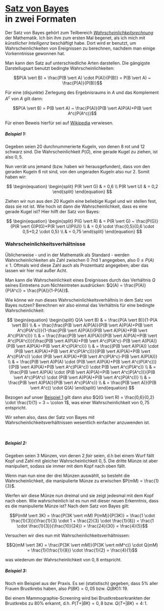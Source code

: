 # [Satz von Bayes](https://de.wikipedia.org/wiki/Satz_von_Bayes)<br>in zwei Formaten

Der Satz von Bayes gehört zum Teilbereich *[Wahrscheinlichkeitsrechnung](./../Wahrscheinlichkeitsrechnung.html)* der Mathematik. Ich bin ihm zum ersten Mal begenet, als ich mich mit *künstlicher Intelligenz* beschäftigt habe. Dort wird er benutzt, um Wahrscheinlichkeiten von Ereignissen zu berechnen, nachdem man einige Vorkenntnisse gewonnen hat.

Man kann den Satz auf unterschiedliche Arten darstellen. Die gängigste Darstellugsart benutzt bedingte Wahrscheinlichkeiten:

$$P(A \vert B) = \frac{P(B \vert A) \cdot P(A)}{P(B)} = P(B \vert A) ~ \frac{P(A)}{P(B)}$$

Für eine (disjunkte) Zerlegung des Ergebnisraums in $A$ und das Komplement $A^c$ von $A$ gilt dann:

$$P(A \vert B) = P(B \vert A) ~ \frac{P(A)}{P(B \vert A)P(A)+P(B \vert A^c)P(A^c)}$$

Für einen Beweis hierfür sei auf [Wikipedia](https://de.wikipedia.org/wiki/Satz_von_Bayes) verwiesen.

##### Beispiel 1:

Gegeben seien 20 durchnummerierte Kugeln, von denen 8 rot und 12 schwarz sind. Die Wahrscheinlichkeit $P(G)$, eine gerade Kugel zu ziehen, ist also $0,5$.

Nun verrät uns jemand (bzw. haben wir herausgefunden), dass von den geraden Kugeln 6 rot sind, von den ungeraden Kugeln also nur 2. Somit haben wir:

$$
\begin{equation}
\begin{split}
P(R \vert G) & = 0,6 \\
P(R \vert U) & = 0,2
\end{split}
\end{equation}
$$

Ziehen wir nun aus den 20 Kugeln eine beliebige Kugel und wir stellen fest, dass sie rot ist. Wie hoch ist dann die Wahrscheinlichkeit, dass es eine gerade Kugel ist? Hier hilft der Satz von Bayes:

$$
\begin{equation}
\begin{split}
P(G \vert R) & = P(R \vert G) ~ \frac{P(G)}{P(R \vert G)P(G)+P(R \vert U)P(U)} \\
& = 0,6 \cdot \frac{0,5}{0,6 \cdot 0,5+0,2 \cdot 0,5} \\
& = 0,75
\end{split}
\end{equation}
$$

### Wahrscheinlichkeitsverhältnisse

Üblicherweise - und in der Mathematik als Standard - werden Wahrscheinlichkeiten als Zahl zwischen 0 7nd 1 angegeben, also $0 \le P(A) \le 1$. Oftmals wird diese Zahl auch als Prozentsatz angegeben; aber das lassen wir hier mal außer Acht.

Man kann die Wahrscheinlichkeit eines Ereignisses durch das Verhältnis $Q$ seines Eintretens zum Nichteintreten ausdrücken: $Q(A) = \frac{P(A)}{P(A^c)} = \frac{P(A)}{1-P(A)}$.

Wie könne wir nun dieses Wahrscheinlichkeitsverhältnis in dem Satz von Bayes nutzen? Berechnen wir also einmal das Verhältnis für eine bedingte Wahrscheinlichkeit:

$$
\begin{equation}
\begin{split}
Q(A \vert B) & = \frac{P(A \vert B)}{1-P(A \vert B)} \\
& = \frac{\frac{P(B \vert A)P(A)}{P(B \vert A)P(A)+P(B \vert A^c)P(A^c)}}{1-\frac{P(B \vert A)P(A)}{P(B \vert A)P(A)+P(B \vert A^c)P(A^c)}} \\
& = \frac{\frac{P(B \vert A)P(A)}{P(B \vert A)P(A)+P(B \vert A^c)P(A^c)}}{\frac{P(B \vert A)P(A)+P(B \vert A^c)P(A^c)-P(B \vert A)P(A)}{P(B \vert A)P(A)+P(B \vert A^c)P(A^c)}} \\
& = \frac{(P(B \vert A)P(A)) \cdot (P(B \vert A)P(A)+P(B \vert A^c)P(A^c))}{(P(B \vert A)P(A)+P(B \vert A^c)P(A^c)) \cdot (P(B \vert A)P(A)+P(B \vert A^c)P(A^c)-P(B \vert A)P(A))} \\
& = \frac{P(B \vert A)P(A) \cdot (P(B \vert A)P(A)+P(B \vert A^c)P(A^c))}{(P(B \vert A)P(A)+P(B \vert A^c)P(A^c)) \cdot P(B \vert A^c)P(A^c)} \\
& = \frac{P(B \vert A)P(A) \cdot (P(B \vert A)P(A)+P(B \vert A^c)P(A^c))}{P(B \vert A^c)P(A^c) \cdot (P(B \vert A)P(A)+P(B \vert A^c)P(A^c))} \\
& = \frac{P(B \vert A)P(A)}{P(B \vert A^c)P(A^c)} \\
& = \frac{P(B \vert A)}{P(B \vert A^c)} \cdot Q(A)
\end{split}
\end{equation}
$$

Bezogen auf unser [Beispiel 1](#beispiel-1) gilt dann also $Q(G \vert R) = \frac{0,6}{0,2} \cdot \frac{1}{1} = 3 ~ \colon 1$, was einer Wahrscheinlichkeit von $0,75$ entspricht.

Wir sehen also, dass der Satz von Bayes mit Wahrscheinlichkeitsverhältnissen wesentlich einfacher anzuwenden ist.

&nbsp;

##### Beispiel 2:

Gegeben seien 3 Münzen, von denen 2 *fair* seien, d.h bei einem Wurf fällt Kopf und Zahl mit gleicher Wahrscheinlichkeit $0,5$. Die dritte Münze ist aber manipuliert, sodass sie immer mit dem Kopf nach oben fällt.

Wenn man nun eine der drei Münzen auswählt, so besteht die Wahrscheinlichkeit, die manipulierte Münze zu erwischen $P(mM) = \frac{1}{3}$.

Werfen wir diese Münze nun dreimal und sie zeigt jedesmal mit dem Kopf nach oben. Wie wahrscheinlich ist es nun mit dieser neuen Erkenntnis, dass es die manipulierte Münze ist? Nach dem Satz von Bayes gilt:

$$P(mM \vert 3K) = \frac{P(3K \vert mM) P(mM)}{P(3K)} = \frac{1 \cdot \frac{1}{3}}{\frac{1}{3} \cdot 1 + \frac{2}{3} \cdot \frac{1}{8}} = \frac{1 \cdot \frac{1}{3}}{\frac{10}{24}} = \frac{24}{30} = \frac{4}{5}$$

Versuchen wir dies nun mit Wahrscheinlichkeitsverhältnissen:

$$Q(mM \vert 3K) = \frac{P(3K \vert mM)}{P(3K \vert mM^c)} \cdot Q(mM) = \frac{1}{\frac{1}{8}} \cdot \frac{1}{2} = \frac{4}{1}$$

was wiederum der Wahrscheinlichkeit von $0,8$ entspricht.

##### Beispiel 3:

Noch ein Beispiel aus der Praxis. Es sei (statistisch) gegeben, dass 5% aller Frauen Brustkrebs haben, also $P(BK) = 0,05 \text{ bzw. } Q(BK) 1 \colon 19$.

Bei einem Mammographie-Screening wird bei Brustkrebserkrankten der Brustkrebs zu 80% erkannt, d.h. $P(T+ \vert BK) = 0,8 \text{ bzw. } Q(T+ \vert BK) = 4 \colon 1$.
